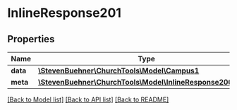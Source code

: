 # InlineResponse201

## Properties
Name | Type | Description | Notes
------------ | ------------- | ------------- | -------------
**data** | [**\StevenBuehner\ChurchTools\Model\Campus1**](Campus1.md) |  | [optional] 
**meta** | [**\StevenBuehner\ChurchTools\Model\InlineResponse2002Meta**](InlineResponse2002Meta.md) |  | [optional] 

[[Back to Model list]](../../README.md#documentation-for-models) [[Back to API list]](../../README.md#documentation-for-api-endpoints) [[Back to README]](../../README.md)

